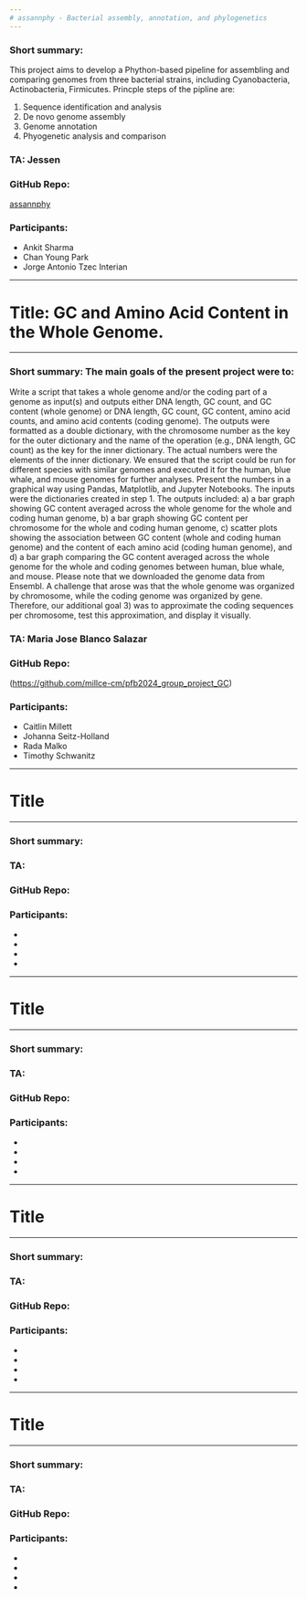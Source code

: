 ```yaml
---
# assannphy - Bacterial assembly, annotation, and phylogenetics
---
```


### Short summary: 
This project aims to develop a Phython-based pipeline for assembling and comparing genomes from three bacterial strains, including Cyanobacteria, Actinobacteria, Firmicutes. Princple steps of the pipline are:

1.  Sequence identification and analysis
2. De novo genome assembly
3. Genome annotation
5. Phyogenetic analysis and comparison

### TA: Jessen

### GitHub Repo: 
[assannphy](https://github.com/bredeson/assannphy)

### Participants:   
 - Ankit Sharma
 - Chan Young Park
 - Jorge Antonio Tzec Interian

---
# Title: GC and Amino Acid Content in the Whole Genome.
---

### Short summary: The main goals of the present project were to:
Write a script that takes a whole genome and/or the coding part of a genome as input(s) and outputs either DNA length, GC count, and GC content (whole genome) or DNA length, GC count, GC content, amino acid counts, and amino acid contents (coding genome). The outputs were formatted as a double dictionary, with the chromosome number as the key for the outer dictionary and the name of the operation (e.g., DNA length, GC count) as the key for the inner dictionary. The actual numbers were the elements of the inner dictionary. We ensured that the script could be run for different species with similar genomes and executed it for the human, blue whale, and mouse genomes for further analyses.
Present the numbers in a graphical way using Pandas, Matplotlib, and Jupyter Notebooks. The inputs were the dictionaries created in step 1. The outputs included: a) a bar graph showing GC content averaged across the whole genome for the whole and coding human genome, b) a bar graph showing GC content per chromosome for the whole and coding human genome, c) scatter plots showing the association between GC content (whole and coding human genome) and the content of each amino acid (coding human genome), and d) a bar graph comparing the GC content averaged across the whole genome for the whole and coding genomes between human, blue whale, and mouse.
Please note that we downloaded the genome data from Ensembl. A challenge that arose was that the whole genome was organized by chromosome, while the coding genome was organized by gene. Therefore, our additional goal 3) was to approximate the coding sequences per chromosome, test this approximation, and display it visually.

### TA: Maria Jose Blanco Salazar

### GitHub Repo: 
(https://github.com/millce-cm/pfb2024_group_project_GC)

### Participants:   
 - Caitlin Millett 
 - Johanna Seitz-Holland
 - Rada Malko
 - Timothy Schwanitz


---
# Title
---

### Short summary: 

### TA: 

### GitHub Repo: 

### Participants:   
 - 
 - 
 - 
 - 


---
# Title
---

### Short summary: 

### TA: 

### GitHub Repo: 

### Participants:   
 - 
 - 
 - 
 - 


---
# Title
---

### Short summary: 

### TA: 

### GitHub Repo: 

### Participants:   
 - 
 - 
 - 
 - 


---
# Title
---

### Short summary: 

### TA: 

### GitHub Repo: 

### Participants:   
 - 
 - 
 - 
 - 


